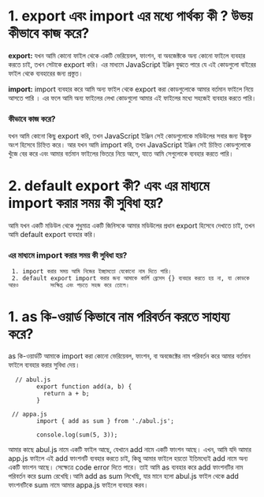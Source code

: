 

# **1. export এবং import এর মধ্যে পার্থক্য কী ? উভয় কীভাবে কাজ করে?**

**export:** যখন আমি কোনো ফাইল থেকে একটি ভেরিয়েবল, ফাংশন, বা অবজেক্টকে অন্য কোনো ফাইলে ব্যবহার করতে চাই, তখন সেটাকে export করি। এর মাধ্যমে JavaScript ইঞ্জিন বুঝতে পারে যে এই কোডগুলো বাইরের ফাইল থেকে ব্যবহারের জন্য প্রস্তুত।

**import:** import ব্যবহার করে আমি অন্য ফাইল থেকে export করা কোডগুলোকে আমার বর্তমান ফাইলে নিয়ে আসতে পারি । এর ফলে আমি অন্য ফাইলের লেখা কোডগুলো আমার এই ফাইলের মধ্যে সহজেই ব্যবহার করতে পারি।

### **কীভাবে কাজ করে?**
যখন আমি কোনো কিছু export করি, তখন JavaScript ইঞ্জিন সেই কোডগুলোকে মডিউলের সবার জন্য উন্মুক্ত অংশ হিসেবে চিহ্নিত করে। আর যখন আমি import করি, তখন JavaScript ইঞ্জিন সেই চিহ্নিত কোডগুলোকে খুঁজে বের করে এবং আমার বর্তমান ফাইলের ভিতরে  নিয়ে আসে, যাতে আমি সেগুলোকে ব্যবহার করতে পারি।




# **2. default export কী? এবং এর মাধ্যমে import করার সময় কী সুবিধা হয়?**
 
 আমি যখন একটি মডিউল থেকে শুধুমাত্র একটি জিনিসকে আমার মডিউলের প্রধান export হিসেবে দেখাতে চাই, তখন আমি default export ব্যবহার করি।

 ### **এর মাধ্যমে import করার সময় কী সুবিধা হয়?**
     1. import করার সময় আমি নিজের ইচ্ছামতো যেকোনো নাম দিতে পারি।
     2. default export import করার জন্য আমাকে কার্লি ব্রেসেস {} ব্যবহার করতে হয় না, যা কোডকে আরও         সংক্ষিপ্ত এবং পড়তে সহজ করে তোলে।




# **1. as কি-ওয়ার্ড কিভাবে নাম পরিবর্তন করতে সাহায্য করে?**

as কি-ওয়ার্ডটি আমাকে import করা কোনো ভেরিয়েবল, ফাংশন, বা অবজেক্টের নাম পরিবর্তন করে আমার বর্তমান ফাইলে ব্যবহার করার সুবিধা দেয়।
      
      // abul.js
            export function add(a, b) {
              return a + b;
            }
     
     // appa.js
            import { add as sum } from './abul.js';

            console.log(sum(5, 3));
    
আমার কাছে abul.js নামে একটি ফাইল আছে, যেখানে add নামে একটি ফাংশন আছে। এখন, আমি যদি আমার app.js ফাইলে এই add ফাংশনটি ব্যবহার করতে চাই, কিন্তু আমার ফাইলে হয়তো ইতিমধ্যেই add নামে অন্য একটি ফাংশন আছে। সেক্ষেত্রে code error দিতে পারে। তাই আমি as ব্যবহার করে add ফাংশনটির নাম পরিবর্তন করে sum রেখেছি।আমি add as sum লিখেছি, যার মানে হলো abul.js ফাইল থেকে add ফাংশনটিকে sum নামে আমার appa.js ফাইলে ব্যবহার করব।